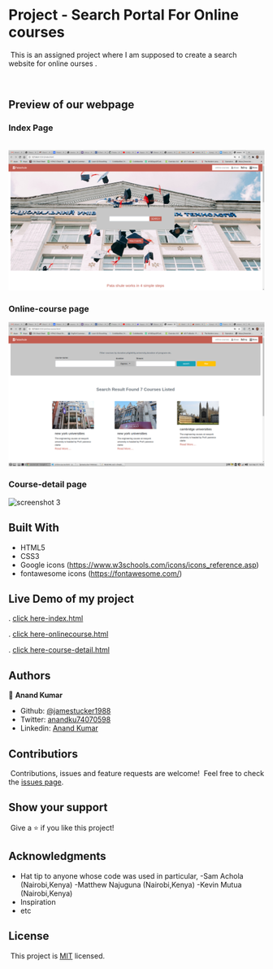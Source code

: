# Project - Search Portal For Online courses

​
This is an assigned project where I am supposed to create a search website for online ourses .

​
​

## Preview of our webpage

### Index Page

​
![screenshot](assets/index.png)

### Online-course page

![screenshot 2](assets/online-course.png)

### Course-detail page

![screenshot 3](assets/detail.png)
​

## Built With

- HTML5
- CSS3
- Google icons (https://www.w3schools.com/icons/icons_reference.asp)
- fontawesome icons (https://fontawesome.com/)
  ​

## Live Demo of my project

. <a href="https://raw.githack.com/jamestucker1988/capstone/feature/index.html" >click here-index.html</a>

. <a href="https://raw.githack.com/jamestucker1988/capstone/feature/online-course.html">click here-onlinecourse.html</a>

. <a href="https://raw.githack.com/jamestucker1988/capstone/feature/course-detail.html">click here-course-detail.html</a>

## Authors

👤 **Anand Kumar**
​

- Github: [@jamestucker1988](https://github.com/jamestucker1988)
- Twitter: [anandku74070598](https://twitter.com/anandku74070598)
- Linkedin: [Anand Kumar](https://linkedin.com/in/anand-kumar-9128)
  ​

## Contributiors

​
Contributions, issues and feature requests are welcome!
​
Feel free to check the [issues page](https://github.com/jamestucker1988/Embedding-images-in-video/issues).
​

## Show your support

​
Give a ⭐️ if you like this project!
​

## Acknowledgments

- Hat tip to anyone whose code was used in particular,
  -Sam Achola (Nairobi,Kenya)
  -Matthew Najuguna (Nairobi,Kenya)
  -Kevin Mutua (Nairobi,Kenya)
- Inspiration
- etc
  ​

## License

​
This project is [MIT](lic.url) licensed.
